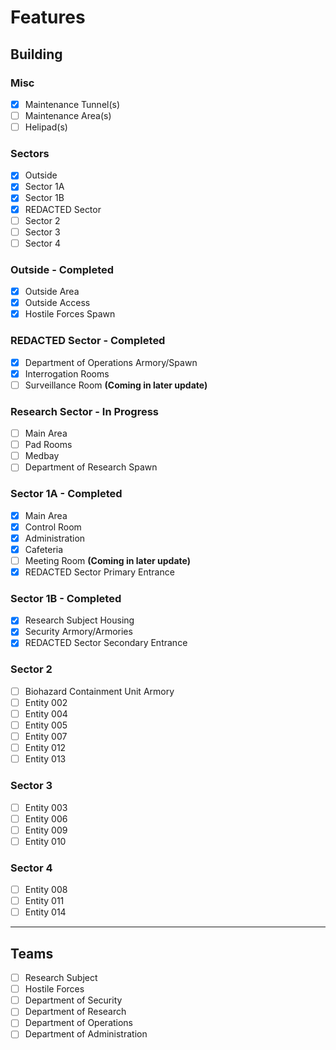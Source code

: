 # Features

## Building

### Misc
- [X] Maintenance Tunnel(s)
- [ ] Maintenance Area(s)
- [ ] Helipad(s)

### Sectors
- [X] Outside
- [X] Sector 1A
- [X] Sector 1B
- [X] REDACTED Sector
- [ ] Sector 2
- [ ] Sector 3
- [ ] Sector 4

### Outside - Completed
- [X] Outside Area
- [X] Outside Access
- [X] Hostile Forces Spawn

### REDACTED Sector - Completed
- [X] Department of Operations Armory/Spawn
- [X] Interrogation Rooms
- [ ] Surveillance Room **(Coming in later update)**

### Research Sector - In Progress
- [ ] Main Area
- [ ] Pad Rooms
- [ ] Medbay
- [ ] Department of Research Spawn

### Sector 1A - Completed
- [X] Main Area
- [X] Control Room
- [X] Administration
- [X] Cafeteria
- [ ] Meeting Room **(Coming in later update)**
- [X] REDACTED Sector Primary Entrance

### Sector 1B - Completed
- [X] Research Subject Housing
- [X] Security Armory/Armories
- [X] REDACTED Sector Secondary Entrance

### Sector 2
- [ ] Biohazard Containment Unit Armory
- [ ] Entity 002
- [ ] Entity 004
- [ ] Entity 005
- [ ] Entity 007
- [ ] Entity 012
- [ ] Entity 013

### Sector 3
- [ ] Entity 003
- [ ] Entity 006
- [ ] Entity 009
- [ ] Entity 010

### Sector 4
- [ ] Entity 008
- [ ] Entity 011
- [ ] Entity 014

---

## Teams
- [ ] Research Subject
- [ ] Hostile Forces
- [ ] Department of Security
- [ ] Department of Research
- [ ] Department of Operations
- [ ] Department of Administration
